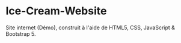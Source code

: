 # Ice-Cream-Website
Site internet (Démo), construit à l'aide de HTML5, CSS, JavaScript &amp; Bootstrap 5.
